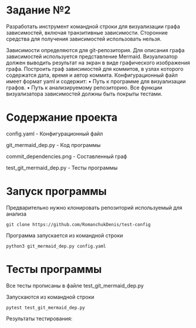 # Задание №2

Разработать инструмент командной строки для визуализации графа
зависимостей, включая транзитивные зависимости. Сторонние средства для
получения зависимостей использовать нельзя.

Зависимости определяются для git-репозитория. Для описания графа
зависимостей используется представление Mermaid. Визуализатор должен
выводить результат на экран в виде графического изображения графа.
Построить граф зависимостей для коммитов, в узлах которого содержатся
дата, время и автор коммита.
Конфигурационный файл имеет формат yaml и содержит:
• Путь к программе для визуализации графов.
• Путь к анализируемому репозиторию.
Все функции визуализатора зависимостей должны быть покрыты тестами.

# Cодержание проекта
config.yaml - Конфигурационный файл 

git_mermaid_dep.py - Код программы

commit_dependencies.png - Cоставленный граф

test_git_mermaid_dep.py - Тесты программы


# Запуск программы

Предварительно нужно клонировать репозиторий используемый для анализа

```
git clone https://github.com/RomanchukDenis/test-config
```

Программа запускается из командной строки 
~~~
python3 git_mermaid_dep.py config.yaml
~~~

# Тесты программы
Все тесты прописаны в файле test_git_mermaid_dep.py

Запускаются из командной строки 

```
pytest test_git_mermaid_dep.py
```
Результаты тестирования:

